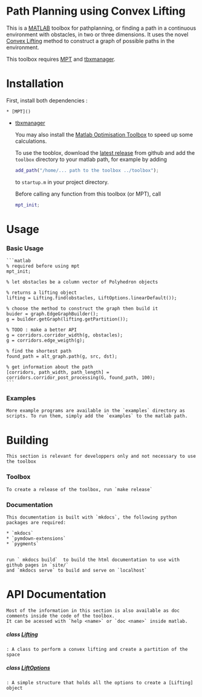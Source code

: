 # Path Planning using Convex Lifting

This is a [MATLAB](https://mathworks.com) toolbox for pathplanning, or finding a path in a continuous environment with obstacles, in two or three dimensions.
It uses the novel [Convex Lifting]() method to construct a graph of possible paths in the environment.

This toolbox requires [MPT]() and [tbxmanager]().

# Installation

First, install both dependencies :

    * [MPT]()
* [tbxmanager]()

    You may also install the [Matlab Optimisation Toolbox]() to speed up some calculations.


    To use the tooblox, download the [latest release]() from github and add the `toolbox` directory to your matlab path, for example by adding
    ```matlab
    add_path("/home/... path to the toolbox ../toolbox");
    ```
    to `startup.m` in your project directory.

    Before calling any function from this toolbox (or MPT), call 
    ```matlab
    mpt_init;
    ```

# Usage

### Basic Usage

    ```matlab
    % required before using mpt
    mpt_init; 

    % let obstacles be a column vector of Polyhedron objects

    % returns a lifting object
    lifting = Lifting.find(obstacles, LiftOptions.linearDefault());

    % choose the method to construct the graph then build it
    buider = graph.EdgeGraphBuilder();
    g = builder.getGraph(lifting.getPartition());

    % TODO : make a better API
    g = corridors.corridor_width(g, obstacles);
    g = corridors.edge_weigth(g);

    % find the shortest path
    found_path = alt_graph.path(g, src, dst);

    % get information about the path
    [corridors, path_width, path_length] = corridors.corridor_post_processing(G, found_path, 100);
    ```

### Examples

    More example programs are available in the `examples` directory as scripts. To run them, simply add the `examples` to the matlab path.


# Building

    This section is relevant for developpers only and not necessary to use the toolbox

### Toolbox

    To create a release of the toolbox, run `make release`


### Documentation

    This documentation is built with `mkdocs`, the following python packages are required:

    * `mkdocs`
    * `pymdown-extensions`
    * `pygments`


    run ` mkdocs build`  to build the html documentation to use with github pages in `site/`
    and `mkdocs serve` to build and serve on `localhost`



# API Documentation

    Most of the information in this section is also available as doc comments inside the code of the toolbox.
    It can be acessed with `help <name>` or `doc <name>` inside matlab.

##### <span class="code"> <span class="kw"> class </span> [Lifting](Lifting.md) </span>
    : A class to perform a convex lifting and create a partition of the space

##### <span class="code"> <span class="kw"> class </span> [LiftOptions](LiftOptions.md) </span>
    : A simple structure that holds all the options to create a [Lifting] object


